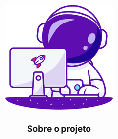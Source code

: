 <h1 align='center'Devs4Good</h1>

<h1 align='center'>
  <img src='https://github.com/carloshtbraga/Devs4Good/blob/main/img/astronauta1.png' width="350" heigth="350"/>
</h1>

<h1 align='center'>Sobre o projeto</h1>
